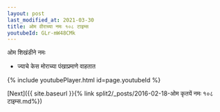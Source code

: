 ```yaml
---
layout: post
last_modified_at: 2021-03-30
title: ओम वीराच्या नमः १०८ टाइम्स
youtubeId: GLr-mW48CMk
---
```

 
 
 ओम शिखंडीने नमः  
 
 -  ज्याचे केस मोराच्या पंखाप्रमाणे वाहतात 
 
  
 
  
 
 
 
 
 
 


{% include youtubePlayer.html id=page.youtubeId %}
 
[Next]({{ site.baseurl }}{% link  split2/_posts/2016-02-18-ओम कृतयें नमः १०८ टाइम्स.md%})
 
